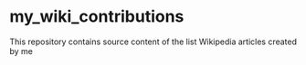 # my_wiki_contributions
This repository contains source content of the list Wikipedia articles created by me 
